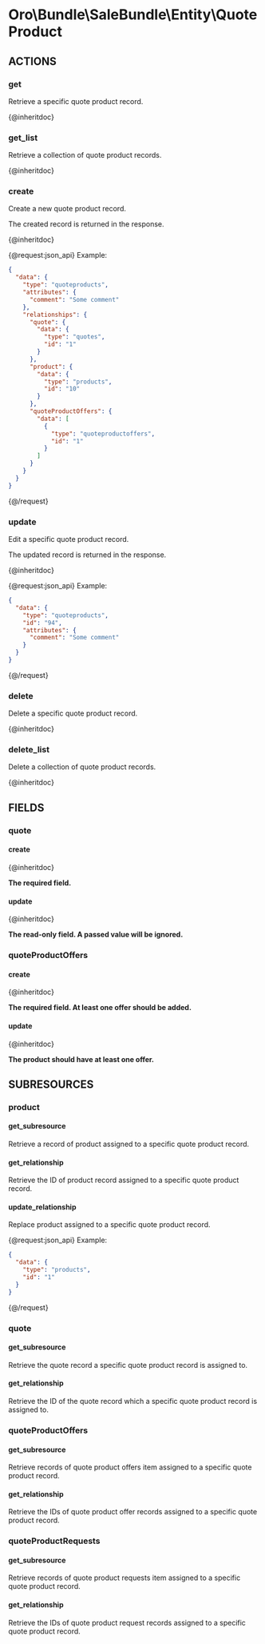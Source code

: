 # Oro\Bundle\SaleBundle\Entity\QuoteProduct

## ACTIONS

### get

Retrieve a specific quote product record.

{@inheritdoc}

### get_list

Retrieve a collection of quote product records.

{@inheritdoc}

### create

Create a new quote product record.

The created record is returned in the response.

{@inheritdoc}

{@request:json_api}
Example:

```JSON
{
  "data": {
    "type": "quoteproducts",
    "attributes": {
      "comment": "Some comment"
    },
    "relationships": {
      "quote": {
        "data": {
          "type": "quotes",
          "id": "1"
        }
      },
      "product": {
        "data": {
          "type": "products",
          "id": "10"
        }
      },
      "quoteProductOffers": {
        "data": [
          {
            "type": "quoteproductoffers",
            "id": "1"
          }
        ]
      }
    }
  }
}
```
{@/request}

### update

Edit a specific quote product record.

The updated record is returned in the response.

{@inheritdoc}

{@request:json_api}
Example:

```JSON
{
  "data": {
    "type": "quoteproducts",
    "id": "94",
    "attributes": {
      "comment": "Some comment"
    }
  }
}
```
{@/request}

### delete

Delete a specific quote product record.

{@inheritdoc}

### delete_list

Delete a collection of quote product records.

{@inheritdoc}

## FIELDS

### quote

#### create

{@inheritdoc}

**The required field.**

#### update

{@inheritdoc}

**The read-only field. A passed value will be ignored.**

### quoteProductOffers

#### create

{@inheritdoc}

**The required field. At least one offer should be added.**

#### update

{@inheritdoc}

**The product should have at least one offer.**

## SUBRESOURCES

### product

#### get_subresource

Retrieve a record of product assigned to a specific quote product record.

#### get_relationship

Retrieve the ID of product record assigned to a specific quote product record.

#### update_relationship

Replace product assigned to a specific quote product record.

{@request:json_api}
Example:

```JSON
{
  "data": {
    "type": "products",
    "id": "1"
  }
}
```
{@/request}

### quote

#### get_subresource

Retrieve the quote record a specific quote product record is assigned to.

#### get_relationship

Retrieve the ID of the quote record which a specific quote product record is assigned to.

### quoteProductOffers

#### get_subresource

Retrieve records of quote product offers item assigned to a specific quote product record.

#### get_relationship

Retrieve the IDs of quote product offer records assigned to a specific quote product record.

### quoteProductRequests

#### get_subresource

Retrieve records of quote product requests item assigned to a specific quote product record.

#### get_relationship

Retrieve the IDs of quote product request records assigned to a specific quote product record.
